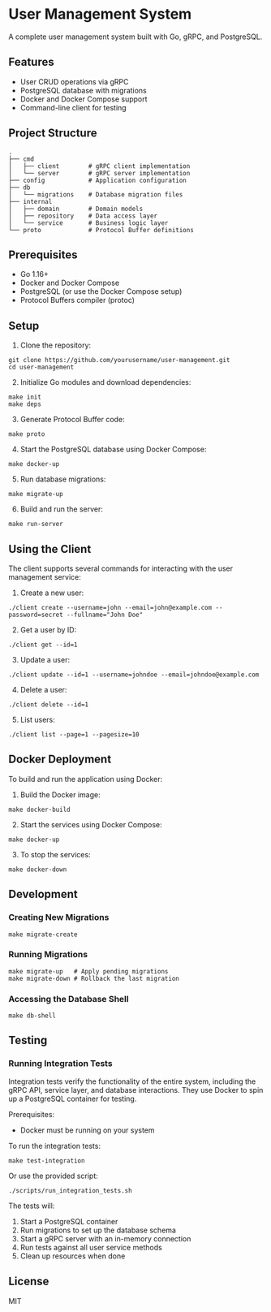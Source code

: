 # User Management System

A complete user management system built with Go, gRPC, and PostgreSQL.

## Features

- User CRUD operations via gRPC
- PostgreSQL database with migrations
- Docker and Docker Compose support
- Command-line client for testing

## Project Structure

```
.
├── cmd
│   ├── client        # gRPC client implementation
│   └── server        # gRPC server implementation
├── config            # Application configuration
├── db
│   └── migrations    # Database migration files
├── internal
│   ├── domain        # Domain models
│   ├── repository    # Data access layer
│   └── service       # Business logic layer
└── proto             # Protocol Buffer definitions
```

## Prerequisites

- Go 1.16+
- Docker and Docker Compose
- PostgreSQL (or use the Docker Compose setup)
- Protocol Buffers compiler (protoc)

## Setup

1. Clone the repository:

```
git clone https://github.com/yourusername/user-management.git
cd user-management
```

2. Initialize Go modules and download dependencies:

```
make init
make deps
```

3. Generate Protocol Buffer code:

```
make proto
```

4. Start the PostgreSQL database using Docker Compose:

```
make docker-up
```

5. Run database migrations:

```
make migrate-up
```

6. Build and run the server:

```
make run-server
```

## Using the Client

The client supports several commands for interacting with the user management service:

1. Create a new user:

```
./client create --username=john --email=john@example.com --password=secret --fullname="John Doe"
```

2. Get a user by ID:

```
./client get --id=1
```

3. Update a user:

```
./client update --id=1 --username=johndoe --email=johndoe@example.com
```

4. Delete a user:

```
./client delete --id=1
```

5. List users:

```
./client list --page=1 --pagesize=10
```

## Docker Deployment

To build and run the application using Docker:

1. Build the Docker image:

```
make docker-build
```

2. Start the services using Docker Compose:

```
make docker-up
```

3. To stop the services:

```
make docker-down
```

## Development

### Creating New Migrations

```
make migrate-create
```

### Running Migrations

```
make migrate-up   # Apply pending migrations
make migrate-down # Rollback the last migration
```

### Accessing the Database Shell

```
make db-shell
```

## Testing

### Running Integration Tests

Integration tests verify the functionality of the entire system, including the gRPC API, service layer, and database interactions. They use Docker to spin up a PostgreSQL container for testing.

Prerequisites:
- Docker must be running on your system

To run the integration tests:

```
make test-integration
```

Or use the provided script:

```
./scripts/run_integration_tests.sh
```

The tests will:
1. Start a PostgreSQL container
2. Run migrations to set up the database schema
3. Start a gRPC server with an in-memory connection
4. Run tests against all user service methods
5. Clean up resources when done

## License

MIT 